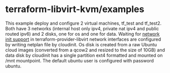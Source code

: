 # terraform-libvirt-kvm/examples

This example deploy and configure 2 virtual machines, tf_test and tf_test2. Both have 3 networks (internal host only ipv4, private nat ipv4 and public routed ipv6) and 2 disks,
one for os and one for data. Waiting for [network init support](https://github.com/dmacvicar/terraform-provider-libvirt/pull/309) in terraform-provider-libvirt network interfaces are
configured by writing netplan file by cloudinit. Os disk is created from a raw Ubuntu cloud images (converted from a qcow2 and resized to the size of 10GB) and data disk by cloudinit
has a single partition ext4 formatted and mounted on /mnt mountpoint. The default ubuntu user is configured with password ubuntu.
